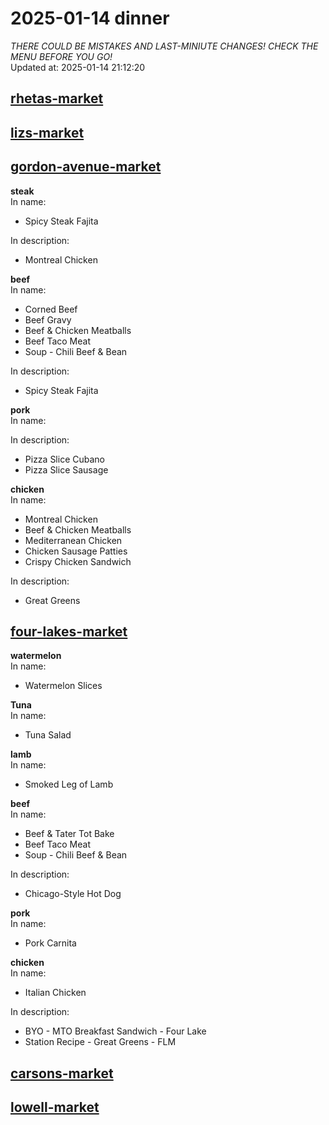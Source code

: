 # 2025-01-14 dinner  
*THERE COULD BE MISTAKES AND LAST-MINIUTE CHANGES! CHECK THE MENU BEFORE YOU GO!*  
Updated at: 2025-01-14 21:12:20  
## [rhetas-market](https://wisc-housingdining.nutrislice.com/menu/rhetas-market/dinner/2025-01-14)  
## [lizs-market](https://wisc-housingdining.nutrislice.com/menu/lizs-market/dinner/2025-01-14)  
## [gordon-avenue-market](https://wisc-housingdining.nutrislice.com/menu/gordon-avenue-market/dinner/2025-01-14)  
**steak**  
In name:   
 - Spicy Steak Fajita  
  
In description:   
 - Montreal Chicken  
  
**beef**  
In name:   
 - Corned Beef  
 - Beef Gravy  
 - Beef & Chicken Meatballs  
 - Beef Taco Meat  
 - Soup -  Chili Beef & Bean  
  
In description:   
 - Spicy Steak Fajita  
  
**pork**  
In name:   
  
In description:   
 - Pizza Slice Cubano  
 - Pizza Slice Sausage  
  
**chicken**  
In name:   
 - Montreal Chicken  
 - Beef & Chicken Meatballs  
 - Mediterranean Chicken  
 - Chicken Sausage Patties  
 - Crispy Chicken Sandwich  
  
In description:   
 - Great Greens  
  
## [four-lakes-market](https://wisc-housingdining.nutrislice.com/menu/four-lakes-market/dinner/2025-01-14)  
**watermelon**  
In name:   
 - Watermelon Slices  
  
**Tuna**  
In name:   
 - Tuna Salad  
  
**lamb**  
In name:   
 - Smoked Leg of Lamb  
  
**beef**  
In name:   
 - Beef & Tater Tot Bake  
 - Beef Taco Meat  
 - Soup -  Chili Beef & Bean  
  
In description:   
 - Chicago-Style Hot Dog  
  
**pork**  
In name:   
 - Pork Carnita  
  
**chicken**  
In name:   
 - Italian Chicken  
  
In description:   
 - BYO - MTO Breakfast Sandwich - Four Lake  
 - Station Recipe - Great Greens - FLM  
  
## [carsons-market](https://wisc-housingdining.nutrislice.com/menu/carsons-market/dinner/2025-01-14)  
## [lowell-market](https://wisc-housingdining.nutrislice.com/menu/lowell-market/dinner/2025-01-14)  
  
